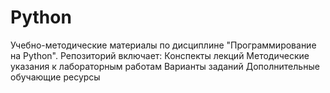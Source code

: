 # Python
Учебно-методические материалы по дисциплине "Программирование на Python". Репозиторий включает:  Конспекты лекций  Методические указания к лабораторным работам  Варианты заданий  Дополнительные обучающие ресурсы
